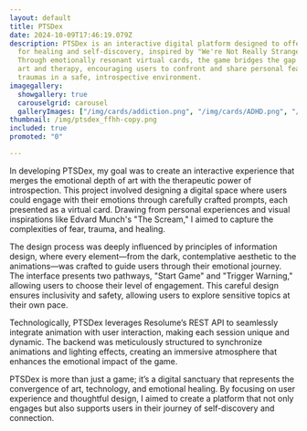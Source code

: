 ```yaml
---
layout: default
title: PTSDex
date: 2024-10-09T17:46:19.079Z
description: PTSDex is an interactive digital platform designed to offer a space
  for healing and self-discovery, inspired by "We're Not Really Strangers."
  Through emotionally resonant virtual cards, the game bridges the gap between
  art and therapy, encouraging users to confront and share personal fears and
  traumas in a safe, introspective environment.
imagegallery:
  showgallery: true
  carouselgrid: carousel
  galleryImages: ["/img/cards/addiction.png", "/img/cards/ADHD.png", "/img/cards/bullying.png", "/img/cards/claustro.png", "/img/cards/coulro.png", "/img/cards/depression.png", "/img/cards/ED.png", "/img/cards/emotional-abuse.png", "/img/cards/fatshaming.png", "/img/cards/gentrauma.png", "/img/cards/nycto.png", "/img/cards/physical-abuse.png", "/img/cards/racism.png", "/img/cards/SAD.png", "/img/cards/selfharm.png", "/img/cards/sexual-abuse.png", "/img/cards/street.png", "/img/cards/thanato.png", "/img/cards/war-trauma.png", "/img/cards/xeno.png", "/img/cards/back.png"]
thumbnail: /img/ptsdex_ffhh-copy.png
included: true
promoted: "0"

---
```

In developing PTSDex, my goal was to create an interactive experience that merges the emotional depth of art with the therapeutic power of introspection. This project involved designing a digital space where users could engage with their emotions through carefully crafted prompts, each presented as a virtual card. Drawing from personal experiences and visual inspirations like Edvard Munch's "The Scream," I aimed to capture the complexities of fear, trauma, and healing.

The design process was deeply influenced by principles of information design, where every element—from the dark, contemplative aesthetic to the animations—was crafted to guide users through their emotional journey. The interface presents two pathways, "Start Game" and "Trigger Warning," allowing users to choose their level of engagement. This careful design ensures inclusivity and safety, allowing users to explore sensitive topics at their own pace.

Technologically, PTSDex leverages Resolume’s REST API to seamlessly integrate animation with user interaction, making each session unique and dynamic. The backend was meticulously structured to synchronize animations and lighting effects, creating an immersive atmosphere that enhances the emotional impact of the game.

PTSDex is more than just a game; it’s a digital sanctuary that represents the convergence of art, technology, and emotional healing. By focusing on user experience and thoughtful design, I aimed to create a platform that not only engages but also supports users in their journey of self-discovery and connection.